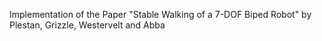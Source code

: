 Implementation of the Paper "Stable Walking of a 7-DOF Biped Robot"
by Plestan, Grizzle, Westervelt and Abba